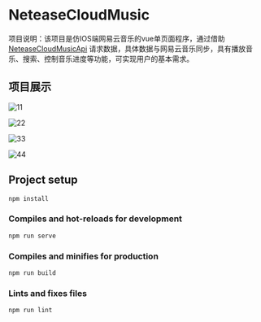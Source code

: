 # NeteaseCloudMusic 

项目说明：该项目是仿IOS端网易云音乐的vue单页面程序，通过借助[NeteaseCloudMusicApi](https://github.com/Binaryify/NeteaseCloudMusicApi) 请求数据，具体数据与网易云音乐同步，具有播放音乐、搜索、控制音乐进度等功能，可实现用户的基本需求。

## 项目展示

![11](https://github.com/15920384501/NeteaseCloudMusic/blob/master/img-stroage/11.png)

![22](https://github.com/15920384501/NeteaseCloudMusic/blob/master/img-stroage/22.png)

![33](https://github.com/15920384501/NeteaseCloudMusic/blob/master/img-stroage/33.png)

![44](https://github.com/15920384501/NeteaseCloudMusic/blob/master/img-stroage/55.png)

## Project setup

```
npm install
```

### Compiles and hot-reloads for development
```
npm run serve
```

### Compiles and minifies for production
```
npm run build
```

### Lints and fixes files
```
npm run lint
```


